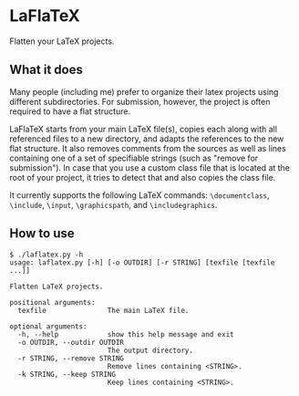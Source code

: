 # LaFlaTeX
Flatten your LaTeX projects.

## What it does
Many people (including me) prefer to organize their latex projects using different subdirectories.
For submission, however, the project is often required to have a flat structure.

LaFlaTeX starts from your main LaTeX file(s), copies each along with all referenced files
to a new directory, and adapts the references to the new flat structure.
It also removes comments from the sources as well as lines containing one of
a set of specifiable strings (such as "remove for submission").
In case that you use a custom class file that is located at the root of your project,
it tries to detect that and also copies the class file.

It currently supports the following LaTeX commands:
``\documentclass``, ``\include``, ``\input``, ``\graphicspath``, and ``\includegraphics``.

## How to use
```
$ ./laflatex.py -h
usage: laflatex.py [-h] [-o OUTDIR] [-r STRING] [texfile [texfile ...]]

Flatten LaTeX projects.

positional arguments:
  texfile               The main LaTeX file.

optional arguments:
  -h, --help            show this help message and exit
  -o OUTDIR, --outdir OUTDIR
                        The output directory.
  -r STRING, --remove STRING
                        Remove lines containing <STRING>.
  -k STRING, --keep STRING
                        Keep lines containing <STRING>.
```
